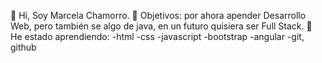 👋 Hi, Soy Marcela Chamorro.
       👀 Objetivos: por ahora apender Desarrollo Web, pero también se algo de java, en un futuro quisiera ser Full Stack.
       🌱 He estado aprendiendo: 
           -html
           -css 
           -javascript 
           -bootstrap 
           -angular
           -git, github

<!---
marcela-chamorro/marcela-chamorro is a ✨ special ✨ repository because its `README.md` (this file) appears on your GitHub profile.
You can click the Preview link to take a look at your changes.
--->
